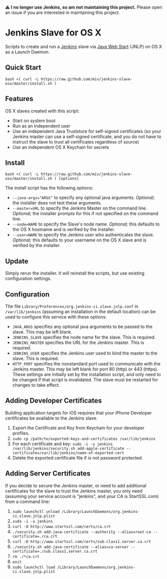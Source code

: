 ⚠️ __I no longer use Jenkins, so am not maintaining this project.__ Please open an issue if you are interested in maintaining this project.

# Jenkins Slave for OS X

Scripts to create and run a [Jenkins](http://jenkins-ci.org) slave via [Java Web Start](https://wiki.jenkins-ci.org/display/JENKINS/Distributed+builds#Distributedbuilds-LaunchslaveagentviaJavaWebStart) (JNLP) on OS X as a Launch Daemon.



## Quick Start
`bash <( curl -L https://raw.github.com/miv/jenkins-slave-osx/master/install.sh )`



## Features
OS X slaves created with this script:
* Start on system boot
* Run as an independent user
* Use an independent Java Truststore for self-signed certificates (so your Jenkins master can use a self-signed certificate, and you do not have to instruct the slave to trust all certificates regardless of source)
* Use an independent OS X Keychain for secrets



## Install
`bash <( curl -L https://raw.github.com/miv/jenkins-slave-osx/master/install.sh ) [options]`

The install script has the following options:
* `--java-args="ARGS"` to specify any optional java arguments. *Optional;* the installer does not test these arguments.
* `--master=URL` to specify the Jenkins Master on the command line. *Optional;* the installer prompts for this if not specified on the command line.
* `--node=NAME` to specify the Slave's node name. *Optional;* this defaults to the OS X hostname and is verified by the installer.
* `--user=NAME` to specify the Jenkins user who authenticates the slave. *Optional;* this defaults to your username on the OS X slave and is verified by the installer.



## Update
Simply rerun the installer. It will reinstall the scripts, but use existing configuration settings.



## Configuration
The file ``Library/Preferences/org.jenkins-ci.slave.jnlp.conf`` in ``/var/lib/jenkins`` (assuming an installation in the default location) can be used to configure this service with these options:
* `JAVA_ARGS` specifies any optional java arguments to be passed to the slave. This may be left blank.
* `JENKINS_SLAVE` specifies the node name for the slave. This is required.
* `JENKINS_MASTER` specifies the URL for the Jenkins master. This is required.
* `JENKINS_USER` specifies the Jenkins user used to bind the master to the slave. This is required.
* `HTTP_PORT` specifies the nonstandard port used to communicate with the Jenkins master. This may be left blank for port 80 (http) or 443 (https).
These settings are initially set by the installation script, and only need to be changed if that script is invalidated. The slave must be restarted for changes to take effect.

## Adding Developer Certificates
Building application targets for iOS requires that your iPhone Developer certificates be available to the Jenkins slave.

1. Export the Certificate and Key from Keychain for your developer profiles.
2. `sudo cp /path/to/exported-keys-and-certificates /var/lib/jenkins`
3. For each certificate and key:
   `sudo -i -u jenkins /var/lib/jenkins/security.sh add-apple-certificate --certificate=/var/lib/jenkins/name-of-exported-cert`
4. Delete the exported certificate file if is not password protected.

## Adding Server Certificates
If you decide to secure the Jenkins master, or need to add additional certificates for the slave to trust the Jenkins master, you only need (assuming your service account is "jenkins", and your CA is StartSSL.com) from a command line:

1. `sudo launchctl unload /Library/LaunchDaemons/org.jenkins-ci.slave.jnlp.plist`
2. `sudo -i -u jenkins`
3. `curl -O http://www.startssl.com/certs/ca.crt`
4. `./security.sh add-java-certificate --authority --alias=root-ca --certificate=./ca.crt`
5. `curl -O http://www.startssl.com/certs/sub.class1.server.ca.crt`
6. `./security.sh add-java-certificate --alias=ca-server --certificate=./sub.class1.server.ca.crt`
7. `rm ./*ca.crt`
8. `exit`
9. `sudo launchctl load /Library/LaunchDaemons/org.jenkins-ci.slave.jnlp.plist`
